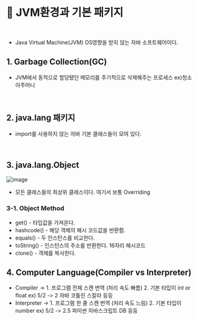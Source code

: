 # 🤖 JVM환경과 기본 패키지
<br>

- Java Virtual Machine(JVM)  OS영향을 받지 않는 자바 소프트웨어이다.
## 1. Garbage Collection(GC)
- JVM에서 동적으로 할당됐던 메모리를 주기적으로 삭제해주는 프로세스 ex)청소 아주머니

<br>

## 2. java.lang 패키지
- import를 사용하지 않는 자바 기본 클래스들이 모여 있다.

<br>

## 3. java.lang.Object
![image](https://github.com/SeokJuGo/SSAFY_TIL/assets/116260619/55db9473-4092-4ac8-8c18-9c585ccbdfeb)
- 모든 클래스들의 최상위 클래스이다. 여기서 보통 Overriding

### 3-1. Object  Method
- get() - 타입값을 가져온다.
- hashcode() - 해당 객체의 해시 코드값을 반환함.
- equals() - 두 인스턴스를 비교한다.
- toString() - 인스턴스의 주소를 반환한다. 16자리 해시코드
- clone() - 객체를 복사한다.


## 4. Computer Language(Compiler vs Interpreter)
- Compiler -> 1. 프로그램 전체 스캔 번역 (처리 속도 빠름)  2. 기본 타입이 int or float ex) 5/2 -> 2 자바 코틀린 스칼라 등등
- Interpreter -> 1. 프로그램 한 줄 스캔 번역 (처리 속도 느림)  2. 기본 타입이 number ex) 5/2 -> 2.5 파이썬 자바스크립트 DB 등등

